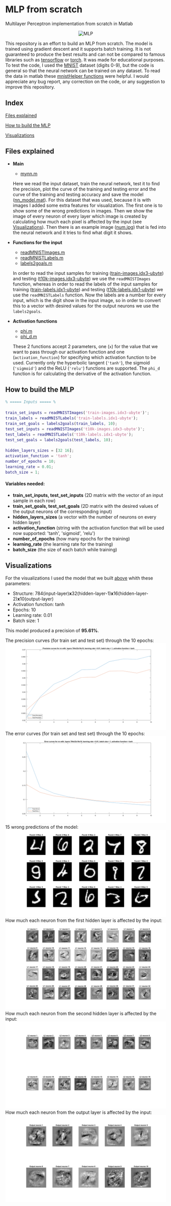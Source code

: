 # MLP from scratch
Multilayer Perceptron implementation from scratch in Matlab

<p align="center">
  <img src="https://static.javatpoint.com/tutorial/tensorflow/images/multi-layer-perceptron-in-tensorflow.png" width="350" title="MLP">
</p>


This repository is an effort to build an MLP from scratch. The model is trained using gradient descent and it supports batch training.
It is not guaranteed to produce the best results and can not be compared to famous libraries such as
[tensorflow](https://www.tensorflow.org/) or [torch](http://torch.ch/). It was made for educational purposes. To test the code,
I used the [MNIST](http://yann.lecun.com/exdb/mnist/) dataset (digits 0-9), but the code is general so that the neural network can be trained
on any dataset. To read the data in matlab these [mnistHelper functions](http://ufldl.stanford.edu/wiki/index.php/MATLAB_Modules)
were helpful. I would appreciate any bug report, any correction on the code, or any suggestion to improve this repository.

## Index

[Files explained](#files-explained)

[How to build the MLP](#how-to-build-the-mlp)

[Visualizations](#visualizations)

## Files explained

- **Main**
  - [mynn.m](/mynn.m)
   
   Here we read the input dataset, train the neural network, test it to find the precision, plot the curve of the training
   and testing error and the curve of the training and testing accuracy and save the model ([nn_model.mat](/nn_model.mat)).
   For this dataset that was used,  because it is with images I added some extra features for visualization. The first one is
   to show some of the wrong predictions in images. Then we show the image of every neuron of every layer which image is created
   by calculating how much each pixel is affected by the input (see [Visualizations](#visualizations)). Then there is an example image ([num.jpg](/num.jpg))
   that is fed into the neural network and it tries to find what digit it shows.
   
- **Functions for the input**
  - [readMNISTImages.m](/readMNISTImages.m)
  - [readMNISTLabels.m](/readMNISTLabels.m)
  - [labels2goals.m](/labels2goals.m)
  
  In order to read the input samples for training ([train-images.idx3-ubyte](/train-images.idx3-ubyte)) and testing
  ([t10k-images.idx3-ubyte](/t10k-images.idx3-ubyte)) we use the ``readMNISTImages`` function, whereas in order to read the
  labels of the input samples for training ([train-labels.idx1-ubyte](/train-labels.idx1-ubyte)) and testing
  ([t10k-labels.idx1-ubyte](/t10k-labels.idx1-ubyte)) we use the ``readMNISTLabels`` function. Now the labels are a number for
  every input, which is the digit show in the input image, so in order to convert this to a vector with desired values for the
  output neurons we use the ``labels2goals``.
    
  
- **Activation functions**
  - [phi.m](/phi.m)
  - [phi_d.m](/phi_d.m)
  
  These 2 functions accept 2 parameters, one (``x``) for the value that we want to pass through our activation function and
  one (``activation_function``) for specifying which activation function to be used. Currently only the hyperbolic tangent
  (``'tanh'``), the sigmoid (``'sigmoid'``) and the ReLU (``'relu'``) functions are supported. The ``phi_d`` function is for
  calculating the derivative of the activation function.
  
  

## How to build the MLP

```Matlab
% ===== Inputs ===== %

train_set_inputs = readMNISTImages('train-images.idx3-ubyte')';
train_labels = readMNISTLabels('train-labels.idx1-ubyte');
train_set_goals = labels2goals(train_labels, 10);
test_set_inputs = readMNISTImages('t10k-images.idx3-ubyte')';
test_labels = readMNISTLabels('t10k-labels.idx1-ubyte');
test_set_goals = labels2goals(test_labels, 10);

hidden_layers_sizes = [32 16];
activation_function = 'tanh';
number_of_epochs = 10;
learning_rate = 0.01;
batch_size = 1;
```
#### Variables needed:
- **train_set_inputs, test_set_inputs** (2D matrix with the vector of an input sample in each row)
- **train_set_goals, test_set_goals** (2D matrix with the desired values of the output neurons of the corresponding input)
- **hidden_layers_sizes** (a vector with the number of neurons on every hidden layer)
- **activation_function** (string with the activation function that will be used now supported: 'tanh', 'sigmoid', 'relu')
- **number_of_epochs** (how many epochs for the training)
- **learning_rate** (the learning rate for the training)
- **batch_size** (the size of each batch while training)


## Visualizations

For the visualizations I used the model that we built [above](#how-to-build-the-mlp) whith these parameters:
- Structure: 784(input-layer)**x**32(hidden-layer-1)**x**16(hidden-layer-2)**x**10(output-layer)
- Activation function: tanh
- Epochs: 10
- Learning rate: 0.01
- Batch size: 1

This model produced a precision of **95.61%**.

The precision curves (for train set and test set) through the 10 epochs:
![](visualizations/precision-curves.png)
The error curves (for train set and test set) through the 10 epochs:
![](visualizations/error-curves.png)
15 wrong predictions of the model:
![](visualizations/wrong-predictions.png)
How much each neuron from the first hidden layer is affected by the input:
![](visualizations/hidden-layer-1.png)
How much each neuron from the second hidden layer is affected by the input:
![](visualizations/hidden-layer-2.png)
How much each neuron from the output layer is affected by the input:
![](visualizations/output-layer.png)


